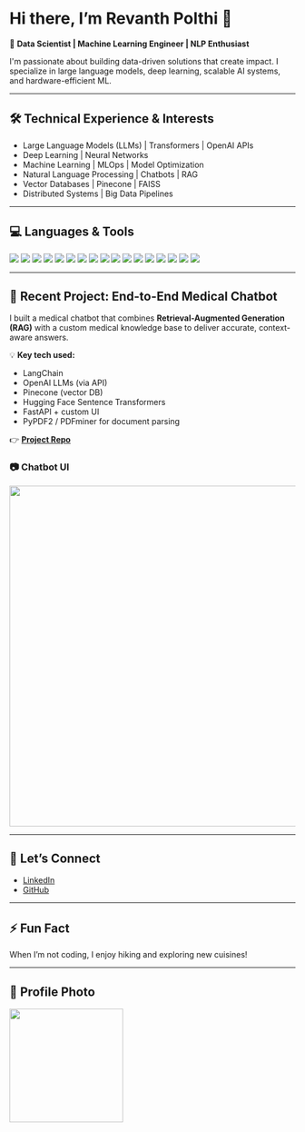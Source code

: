 # Hi there, I’m Revanth Polthi 👋  

🎯 **Data Scientist | Machine Learning Engineer | NLP Enthusiast**  

I'm passionate about building data-driven solutions that create impact. I specialize in large language models, deep learning, scalable AI systems, and hardware-efficient ML.  

---

## 🛠️ **Technical Experience & Interests**
- Large Language Models (LLMs) | Transformers | OpenAI APIs  
- Deep Learning | Neural Networks  
- Machine Learning | MLOps | Model Optimization  
- Natural Language Processing | Chatbots | RAG  
- Vector Databases | Pinecone | FAISS  
- Distributed Systems | Big Data Pipelines  

---

## 💻 **Languages & Tools**
<p>
  <img src="https://img.shields.io/badge/Python-3776AB?style=flat-square&logo=python&logoColor=white"/>
  <img src="https://img.shields.io/badge/TensorFlow-FF6F00?style=flat-square&logo=TensorFlow&logoColor=white"/>
  <img src="https://img.shields.io/badge/PyTorch-EE4C2C?style=flat-square&logo=PyTorch&logoColor=white"/>
  <img src="https://img.shields.io/badge/FastAPI-009688?style=flat-square&logo=FastAPI&logoColor=white"/>
  <img src="https://img.shields.io/badge/Flask-000000?style=flat-square&logo=flask&logoColor=white"/>
  <img src="https://img.shields.io/badge/AWS-232F3E?style=flat-square&logo=amazon-aws&logoColor=white"/>
  <img src="https://img.shields.io/badge/Azure-0078D4?style=flat-square&logo=microsoft-azure&logoColor=white"/>
  <img src="https://img.shields.io/badge/Pinecone-0078D4?style=flat-square&logoColor=white"/>
  <img src="https://img.shields.io/badge/OpenAI-412991?style=flat-square&logo=openai&logoColor=white"/>
  <img src="https://img.shields.io/badge/SQL-4479A1?style=flat-square&logo=MySQL&logoColor=white"/>
  <img src="https://img.shields.io/badge/MongoDB-47A248?style=flat-square&logo=MongoDB&logoColor=white"/>
  <img src="https://img.shields.io/badge/Docker-2496ED?style=flat-square&logo=docker&logoColor=white"/>
  <img src="https://img.shields.io/badge/Git-F05032?style=flat-square&logo=git&logoColor=white"/>
  <img src="https://img.shields.io/badge/Linux-FCC624?style=flat-square&logo=linux&logoColor=black"/>
  <img src="https://img.shields.io/badge/PySpark-E25A1C?style=flat-square&logo=apachespark&logoColor=white"/>
  <img src="https://img.shields.io/badge/ONNX-005CED?style=flat-square&logo=ONNX&logoColor=white"/>
  <img src="https://img.shields.io/badge/Scikit--learn-F7931E?style=flat-square&logo=scikit-learn&logoColor=white"/>
</p>

---

## 🌟 **Recent Project: End-to-End Medical Chatbot**
I built a medical chatbot that combines **Retrieval-Augmented Generation (RAG)** with a custom medical knowledge base to deliver accurate, context-aware answers.

💡 **Key tech used:**  
- LangChain  
- OpenAI LLMs (via API)  
- Pinecone (vector DB)  
- Hugging Face Sentence Transformers  
- FastAPI + custom UI  
- PyPDF2 / PDFminer for document parsing  

👉 **[Project Repo](https://github.com/revanthnaidu24/revanthnaidu24-END_TO_END_CHAT_BOT_MEDICAL)**  

### 📷 **Chatbot UI**
<img src="https://raw.githubusercontent.com/revanthnaidu24/revanthnaidu24-END_TO_END_CHAT_BOT_MEDICAL/main/chatbot_screenshot.png" width="600"/>

---

## 🤝 **Let’s Connect**
- [LinkedIn](https://www.linkedin.com/in/revanth-polthi-5b2857218/)  
- [GitHub](https://github.com/revanthnaidu24)  

---

## ⚡ **Fun Fact**
When I’m not coding, I enjoy hiking and exploring new cuisines!

---

## 👤 **Profile Photo**
<img src="https://raw.githubusercontent.com/revanthnaidu24/revanthnaidu24/main/profile_photo.png" width="200"/>

